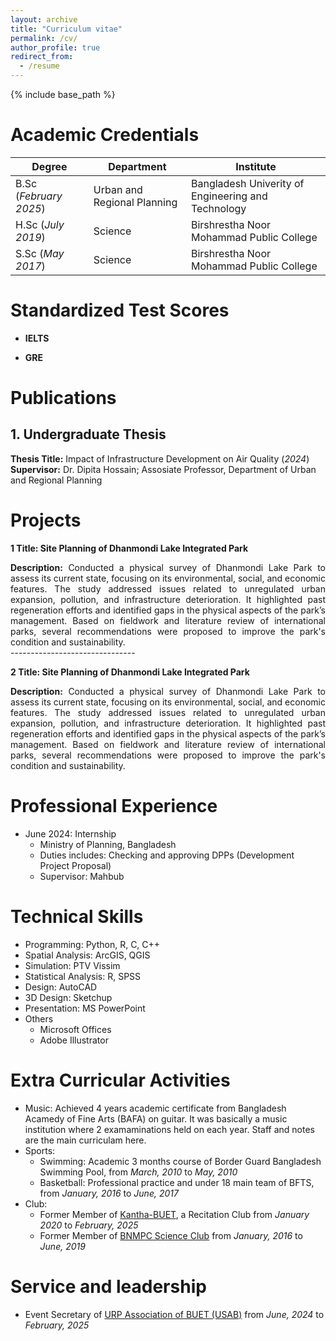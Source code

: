 ```yaml
---
layout: archive
title: "Curriculum vitae"
permalink: /cv/
author_profile: true
redirect_from:
  - /resume
---
```


{% include base_path %}

Academic Credentials
======      		

| Degree                 | Department                                           |  Institute                                         |
| -----------------------| -----------------------------------------------------| ---------------------------------------------------|
| B.Sc (_February 2025_) |Urban and Regional Planning                           | Bangladesh Univerity of Engineering and Technology |
| H.Sc (_July 2019_)     | Science                                              | Birshrestha Noor Mohammad Public College           |
| S.Sc (_May 2017_)      | Science                                              | Birshrestha Noor Mohammad Public College           |




Standardized Test Scores
======
- **IELTS**
  
- **GRE**


Publications
=======
## 1. Undergraduate Thesis
**Thesis Title:** Impact of Infrastructure Development on Air Quality (_2024_)   
**Supervisor:** Dr. Dipita Hossain; Assosiate Professor, Department of Urban and Regional Planning  

Projects
=======
**1 Title: Site Planning of Dhanmondi Lake Integrated Park**
   <div style="text-align: justify;">
     <b>Description:</b> Conducted a physical survey of Dhanmondi Lake Park to assess its current state, focusing on its environmental, social, and economic features. The study addressed issues related to
     unregulated urban expansion, pollution, and infrastructure deterioration. It highlighted past regeneration efforts and identified gaps in the physical aspects of the park’s management. Based on fieldwork and
     literature review of international parks, several recommendations were proposed to improve the park's condition and sustainability.
   </div>
 -------------------------------  
   
**2 Title: Site Planning of Dhanmondi Lake Integrated Park**
   <div style="text-align: justify;">
     <b>Description:</b> Conducted a physical survey of Dhanmondi Lake Park to assess its current state, focusing on its environmental, social, and economic features. The study addressed issues related to
     unregulated urban expansion, pollution, and infrastructure deterioration. It highlighted past regeneration efforts and identified gaps in the physical aspects of the park’s management. Based on fieldwork and
     literature review of international parks, several recommendations were proposed to improve the park's condition and sustainability.
   </div>  

Professional Experience
======
* June 2024: Internship
  * Ministry of Planning, Bangladesh
  * Duties includes: Checking and approving DPPs (Development Project Proposal)
  * Supervisor: Mahbub

Technical Skills
======
* Programming: Python, R, C, C++
* Spatial Analysis: ArcGIS, QGIS
* Simulation: PTV Vissim
* Statistical Analysis: R, SPSS
* Design: AutoCAD
* 3D Design: Sketchup
* Presentation: MS PowerPoint
* Others
  * Microsoft Offices
  * Adobe Illustrator

Extra Curricular Activities
======
* Music:  Achieved 4 years academic certificate from Bangladesh Acamedy of Fine Arts (BAFA) on guitar.
    It was basically a music institution where 2 examaminations held on each year. Staff and notes are the
    main curriculam here.
* Sports:
    * Swimming: Academic 3 months course of Border Guard Bangladesh Swimming Pool, from _March, 2010_ to _May, 2010_
    * Basketball: Professional practice and under 18 main team of BFTS, from _January, 2016_ to _June, 2017_
* Club:  
   * Former Member of [Kantha-BUET](https://www.facebook.com/groups/142258032505802), a Recitation Club from _January 2020_ to _February, 2025_
   * Former Member of [BNMPC Science Club](https://www.facebook.com/bnmpc.science.club) from _January, 2016_ to _June, 2019_

Service and leadership
======
* Event Secretary of [URP Association of BUET (USAB)](https://www.facebook.com/groups/43813318108) from _June, 2024_ to _February, 2025_
